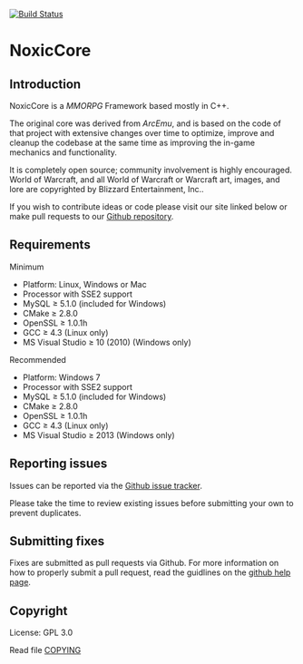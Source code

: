 [![Build Status](https://travis-ci.org/Crimoxic/NoxicCore.png)](https://travis-ci.org/Crimoxic/NoxicCore)

# NoxicCore
## Introduction

NoxicCore is a *MMORPG* Framework based mostly in C++.

The original core was derived from *ArcEmu*, and is based on the code of that project with
extensive changes over time to optimize, improve and cleanup the codebase 
at the same time as improving the in-game mechanics and functionality.

It is completely open source; community involvement is highly encouraged.
World of Warcraft, and all World of Warcraft or Warcraft art, images, and lore are copyrighted by Blizzard Entertainment, Inc..

If you wish to contribute ideas or code please visit our site linked below or
make pull requests to our [Github repository](https://github.com/Crimoxic/NoxicCore).

## Requirements

Minimum
+ Platform: Linux, Windows or Mac
+ Processor with SSE2 support
+ MySQL ≥ 5.1.0 (included for Windows)
+ CMake ≥ 2.8.0
+ OpenSSL ≥ 1.0.1h
+ GCC ≥ 4.3 (Linux only)
+ MS Visual Studio ≥ 10 (2010) (Windows only)

Recommended
+ Platform: Windows 7
+ Processor with SSE2 support
+ MySQL ≥ 5.1.0 (included for Windows)
+ CMake ≥ 2.8.0
+ OpenSSL ≥ 1.0.1h
+ GCC ≥ 4.3 (Linux only)
+ MS Visual Studio ≥ 2013 (Windows only)

## Reporting issues

Issues can be reported via the [Github issue tracker](https://github.com/Crimoxic/NoxicCore/issues).

Please take the time to review existing issues before submitting your own to
prevent duplicates.

## Submitting fixes

Fixes are submitted as pull requests via Github. For more information on how to
properly submit a pull request, read the guidlines on the [github help page](https://help.github.com/articles/creating-a-pull-request).


## Copyright

License: GPL 3.0

Read file [COPYING](COPYING)

